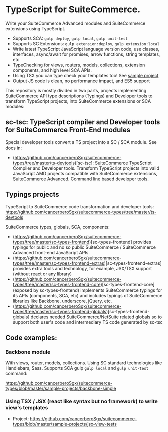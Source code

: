 # TypeScript for SuiteCommerce. 

Write your SuiteCommerce Advanced modules and SuiteCommerce extensions using TypeScript.

 * Supports SCA: `gulp deploy`, `gulp local`, `gulp unit-test`
 * Supports SC Extensions: `gulp extension:deploy`, `gulp extension:local`
 * Write latest TypeScript JavaScript language version code, use classes, interfaces, async/await for promises, arrow functions, string templates, etc 
 * TypeChecking for views, routers, models, collections, extension components, and high level SCA APIs. 
 * Using TSX you can type check your templates too! See [sample project](https://github.com/cancerberoSgx/suitecommerce-types/blob/master/sample-projects/jsx-view-tests)
 * Output JS code is clean, no performance impact, and ES5 support


This repository is mostly divided in two parts, projects implementing SuiteCommerce API type descriptions (Typings) and Developer tools to transform TypeScript projects, into SuiteCommerce extensions or SCA modules:


## sc-tsc: TypeScript compiler and Developer tools for SuiteCommerce Front-End modules

Special developer tools convert a TS project into a SC / SCA module. See docs in:

 * (https://github.com/cancerberoSgx/suitecommerce-types/tree/master/ts-devtools)[sc-tsc]: SuiteCommerce TypeScript Compiler and Developer tools. Transform TypeScript projects into valid JavaScript AMD projects compatible with SuiteCommerce extensions, SuiteCommerce Advanced. Command line based developer tools. 


## Typings projects

TypeScript to SuiteCommerce code transformation and developer tools:  https://github.com/cancerberoSgx/suitecommerce-types/tree/master/ts-devtools

SuiteCommerce types, globals, SCA, components: 

 * (https://github.com/cancerberoSgx/suitecommerce-types/tree/master/sc-types-frontend)[sc-types-frontend] provides typings for public and no so public SuiteCommerce / SuiteCommerce Advanced front-end JavaScript APIs.
 * (https://github.com/cancerberoSgx/suitecommerce-types/tree/master/sc-types-frontend-extras)[sc-types-frontend-extras] provides extra tools and technology, for example, JSX/TSX support (without react or any library)
 * (https://github.com/cancerberoSgx/suitecommerce-types/tree/master/sc-types-frontend-core)[sc-types-frontend-core] (exposed by sc-types-frontend) implements SuiteCommerce typings for its APIs (components, SCA, etc) and includes typings of SuiteCommerce libraries like Backbone, underscore, jQuery, etc.
 * (https://github.com/cancerberoSgx/suitecommerce-types/tree/master/sc-types-frontend-globals)[sc-types-frontend-globals] declares needed SuiteCommerce/NetSuite related globals so to support both user's code and intermediary TS code generated by sc-tsc


## Code examples: 

### Backbone module

With views, router, models, collections. Using SC standard technologies like Handlebars, Sass. Supports SCA gulp `gulp local` and `gulp unit-test` command: 

https://github.com/cancerberoSgx/suitecommerce-types/blob/master/sample-projects/backbone-simple

### Using TSX / JSX (react like syntax but no framework) to write view's templates

 * Project: https://github.com/cancerberoSgx/suitecommerce-types/blob/master/sample-projects/jsx-view-tests
